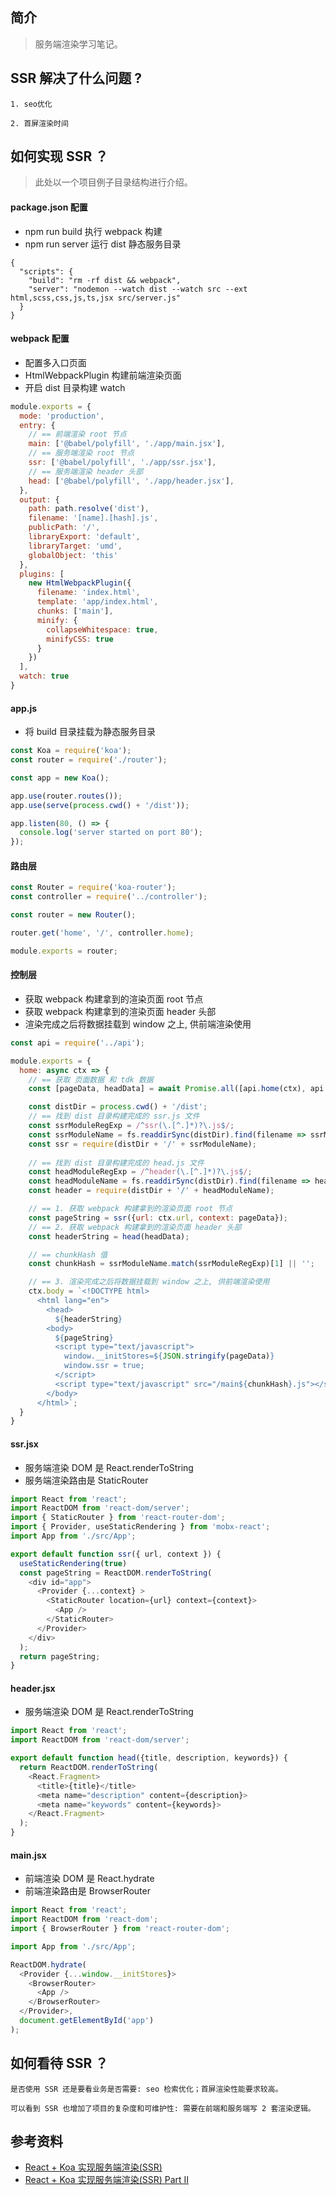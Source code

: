 ## 简介

> 服务端渲染学习笔记。

## SSR 解决了什么问题 ?

```text
1. seo优化

2. 首屏渲染时间
```

## 如何实现 SSR ？

> 此处以一个项目例子目录结构进行介绍。

#### package.json 配置

- npm run build 执行 webpack 构建
- npm run server 运行 dist 静态服务目录

```
{
  "scripts": {
    "build": "rm -rf dist && webpack",
    "server": "nodemon --watch dist --watch src --ext html,scss,css,js,ts,jsx src/server.js"
  }
}
```

#### webpack 配置

- 配置多入口页面
- HtmlWebpackPlugin 构建前端渲染页面
- 开启 dist 目录构建 watch

```javascript
module.exports = {
  mode: 'production',
  entry: {
    // == 前端渲染 root 节点
    main: ['@babel/polyfill', './app/main.jsx'],
    // == 服务端渲染 root 节点
    ssr: ['@babel/polyfill', './app/ssr.jsx'],
    // == 服务端渲染 header 头部
    head: ['@babel/polyfill', './app/header.jsx'],
  },
  output: {
    path: path.resolve('dist'),
    filename: '[name].[hash].js',
    publicPath: '/',
    libraryExport: 'default',
    libraryTarget: 'umd',
    globalObject: 'this'
  },
  plugins: [
    new HtmlWebpackPlugin({
      filename: 'index.html',
      template: 'app/index.html',
      chunks: ['main'],
      minify: {
        collapseWhitespace: true,
        minifyCSS: true
      }
    })
  ],
  watch: true
}
```

#### app.js

- 将 build 目录挂载为静态服务目录

```javascript
const Koa = require('koa');
const router = require('./router');

const app = new Koa();

app.use(router.routes());
app.use(serve(process.cwd() + '/dist'));

app.listen(80, () => {
  console.log('server started on port 80');
});
```

#### 路由层

```javascript
const Router = require('koa-router');
const controller = require('../controller');

const router = new Router();

router.get('home', '/', controller.home);

module.exports = router;
```

#### 控制层

- 获取 webpack 构建拿到的渲染页面 root 节点
- 获取 webpack 构建拿到的渲染页面 header 头部
- 渲染完成之后将数据挂载到 window 之上, 供前端渲染使用

```javascript
const api = require('../api');

module.exports = {
  home: async ctx => {
    // == 获取 页面数据 和 tdk 数据
    const [pageData, headData] = await Promise.all([api.home(ctx), api.headers(ctx)]);

    const distDir = process.cwd() + '/dist';
    // == 找到 dist 目录构建完成的 ssr.js 文件
    const ssrModuleRegExp = /^ssr(\.[^.]*)?\.js$/;
    const ssrModuleName = fs.readdirSync(distDir).find(filename => ssrModuleRegExp.test(filename));
    const ssr = require(distDir + '/' + ssrModuleName);
    
    // == 找到 dist 目录构建完成的 head.js 文件
    const headModuleRegExp = /^header(\.[^.]*)?\.js$/;
    const headModuleName = fs.readdirSync(distDir).find(filename => headModuleRegExp.test(filename));
    const header = require(distDir + '/' + headModuleName);

    // == 1. 获取 webpack 构建拿到的渲染页面 root 节点
    const pageString = ssr({url: ctx.url, context: pageData});
    // == 2. 获取 webpack 构建拿到的渲染页面 header 头部
    const headerString = head(headData);

    // == chunkHash 值
    const chunkHash = ssrModuleName.match(ssrModuleRegExp)[1] || '';

    // == 3. 渲染完成之后将数据挂载到 window 之上, 供前端渲染使用
    ctx.body = `<!DOCTYPE html>
      <html lang="en">
        <head>
          ${headerString}
        <body>
          ${pageString}
          <script type="text/javascript">
            window.__initStores=${JSON.stringify(pageData)}
            window.ssr = true;
          </script>
          <script type="text/javascript" src="/main${chunkHash}.js"></script>
        </body>
      </html>`;
  }
}
```

#### ssr.jsx

- 服务端渲染 DOM 是 React.renderToString
- 服务端渲染路由是 StaticRouter

```javascript
import React from 'react';
import ReactDOM from 'react-dom/server';
import { StaticRouter } from 'react-router-dom';
import { Provider, useStaticRendering } from 'mobx-react';
import App from './src/App';

export default function ssr({ url, context }) {
  useStaticRendering(true)
  const pageString = ReactDOM.renderToString(
    <div id="app">
      <Provider {...context} >
        <StaticRouter location={url} context={context}>
          <App />
        </StaticRouter>
      </Provider>
    </div>
  );
  return pageString;
}
```

#### header.jsx

- 服务端渲染 DOM 是 React.renderToString

```javascript
import React from 'react';
import ReactDOM from 'react-dom/server';

export default function head({title, description, keywords}) {
  return ReactDOM.renderToString(
    <React.Fragment>
      <title>{title}</title>
      <meta name="description" content={description}>
      <meta name="keywords" content={keywords}>
    </React.Fragment>
  );
}
```

#### main.jsx

- 前端渲染 DOM 是 React.hydrate
- 前端渲染路由是 BrowserRouter

```javascript
import React from 'react';
import ReactDOM from 'react-dom';
import { BrowserRouter } from 'react-router-dom';

import App from './src/App';

ReactDOM.hydrate(
  <Provider {...window.__initStores}>
    <BrowserRouter>
      <App />
    </BrowserRouter>
  </Provider>,
  document.getElementById('app')
);
```

## 如何看待 SSR ？

```text
是否使用 SSR 还是要看业务是否需要: seo 检索优化；首屏渲染性能要求较高。

可以看到 SSR 也增加了项目的复杂度和可维护性: 需要在前端和服务端写 2 套渲染逻辑。
```

## 参考资料

- [React + Koa 实现服务端渲染(SSR)](https://juejin.cn/post/6844903608501141512)
- [React + Koa 实现服务端渲染(SSR) Part II](https://juejin.cn/post/6844903782787088392)
